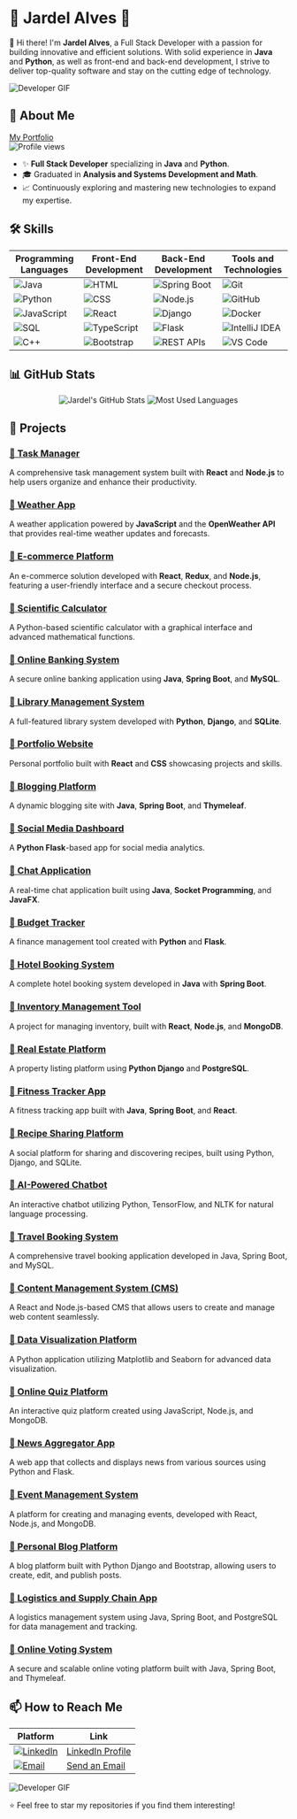# 🗽 Jardel Alves 🗽

👋 Hi there! I'm **Jardel Alves**, a Full Stack Developer with a passion for building innovative and efficient solutions. With solid experience in **Java** and **Python**, as well as front-end and back-end development, I strive to deliver top-quality software and stay on the cutting edge of technology.

![Developer GIF](https://i.giphy.com/media/v1.Y2lkPTc5MGI3NjExeDZzZWVtZnVpeG0zZmtremR1M29pbWQxY2pyZ2FvZjZzeTAydDJodiZlcD12MV9pbnRlcm5hbF9naWZfYnlfaWQmY3Q9Zw/hGjr3wcwjGG99V6vIY/giphy.gif) 


## 🚀 About Me
[My Portfolio](https://jardelva96.github.io/)  
![Profile views](https://komarev.com/ghpvc/?username=jardelva96&color=blue)

- ✨ **Full Stack Developer** specializing in **Java** and **Python**.
- 🎓 Graduated in **Analysis and Systems Development and Math**.
- 📈 Continuously exploring and mastering new technologies to expand my expertise.

## 🛠️ Skills

| Programming Languages | Front-End Development | Back-End Development | Tools and Technologies |
| --------------------- | --------------------- | -------------------- | ---------------------- |
| ![Java](https://img.shields.io/badge/Java-ED8B00?style=for-the-badge&logo=java&logoColor=white) | ![HTML](https://img.shields.io/badge/HTML5-E34F26?style=for-the-badge&logo=html5&logoColor=white) | ![Spring Boot](https://img.shields.io/badge/Spring_Boot-6DB33F?style=for-the-badge&logo=springboot&logoColor=white) | ![Git](https://img.shields.io/badge/Git-F05032?style=for-the-badge&logo=git&logoColor=white) |
| ![Python](https://img.shields.io/badge/Python-3776AB?style=for-the-badge&logo=python&logoColor=white) | ![CSS](https://img.shields.io/badge/CSS3-1572B6?style=for-the-badge&logo=css3&logoColor=white) | ![Node.js](https://img.shields.io/badge/Node.js-339933?style=for-the-badge&logo=nodedotjs&logoColor=white) | ![GitHub](https://img.shields.io/badge/GitHub-181717?style=for-the-badge&logo=github&logoColor=white) |
| ![JavaScript](https://img.shields.io/badge/JavaScript-F7DF1E?style=for-the-badge&logo=javascript&logoColor=black) | ![React](https://img.shields.io/badge/React-20232A?style=for-the-badge&logo=react&logoColor=61DAFB) | ![Django](https://img.shields.io/badge/Django-092E20?style=for-the-badge&logo=django&logoColor=white) | ![Docker](https://img.shields.io/badge/Docker-2496ED?style=for-the-badge&logo=docker&logoColor=white) |
| ![SQL](https://img.shields.io/badge/SQL-336791?style=for-the-badge&logo=postgresql&logoColor=white) | ![TypeScript](https://img.shields.io/badge/TypeScript-007ACC?style=for-the-badge&logo=typescript&logoColor=white) | ![Flask](https://img.shields.io/badge/Flask-000000?style=for-the-badge&logo=flask&logoColor=white) | ![IntelliJ IDEA](https://img.shields.io/badge/IntelliJ_IDEA-000000?style=for-the-badge&logo=intellij-idea&logoColor=white) |
| ![C++](https://img.shields.io/badge/C%2B%2B-00599C?style=for-the-badge&logo=c%2B%2B&logoColor=white) | ![Bootstrap](https://img.shields.io/badge/Bootstrap-563D7C?style=for-the-badge&logo=bootstrap&logoColor=white) | ![REST APIs](https://img.shields.io/badge/REST-25D366?style=for-the-badge&logo=rest&logoColor=white) | ![VS Code](https://img.shields.io/badge/VS_Code-007ACC?style=for-the-badge&logo=visual-studio-code&logoColor=white) |

## 📊 GitHub Stats

<div align="center">
  <img src="https://github-readme-stats.vercel.app/api?username=jardelva96&show_icons=true&theme=radical&count_private=true" alt="Jardel's GitHub Stats" />
  <img src="https://github-readme-stats.vercel.app/api/top-langs/?username=jardelva96&layout=compact&theme=radical&langs_count=12" alt="Most Used Languages" />
</div>


## 🌱 Projects

### [🔹 Task Manager](https://github.com/jardelva96/task-manager)
A comprehensive task management system built with **React** and **Node.js** to help users organize and enhance their productivity.

### [🔹 Weather App](https://github.com/jardelva96/weather-app)
A weather application powered by **JavaScript** and the **OpenWeather API** that provides real-time weather updates and forecasts.

### [🔹 E-commerce Platform](https://github.com/jardelva96/e-commerce-website)
An e-commerce solution developed with **React**, **Redux**, and **Node.js**, featuring a user-friendly interface and a secure checkout process.

### [🔹 Scientific Calculator](https://github.com/jardelva96/Scientific_Calculator) 
A Python-based scientific calculator with a graphical interface and advanced mathematical functions.

### [🔹 Online Banking System](https://github.com/jardelva96/online-banking-system)
A secure online banking application using **Java**, **Spring Boot**, and **MySQL**.

### [🔹 Library Management System](https://github.com/jardelva96/library-management-system)
A full-featured library system developed with **Python**, **Django**, and **SQLite**.

### [🔹 Portfolio Website](https://github.com/jardelva96/jardelva96.github.io) 
Personal portfolio built with **React** and **CSS** showcasing projects and skills.

### [🔹 Blogging Platform](https://github.com/jardelva96/blogging-platform)
A dynamic blogging site with **Java**, **Spring Boot**, and **Thymeleaf**.

### [🔹 Social Media Dashboard](https://github.com/jardelva96/social-media-dashboard)
A **Python Flask**-based app for social media analytics.

### [🔹 Chat Application](https://github.com/jardelva96/chat-application)
A real-time chat application built using **Java**, **Socket Programming**, and **JavaFX**.

### [🔹 Budget Tracker](https://github.com/jardelva96/budget-tracker)
A finance management tool created with **Python** and **Flask**.

### [🔹 Hotel Booking System](https://github.com/jardelva96/hotel-booking-system)
A complete hotel booking system developed in **Java** with **Spring Boot**.

### [🔹 Inventory Management Tool](https://github.com/jardelva96/inventory-management-tool)
A project for managing inventory, built with **React**, **Node.js**, and **MongoDB**.

### [🔹 Real Estate Platform](https://github.com/jardelva96/real-estate-platform)
A property listing platform using **Python Django** and **PostgreSQL**.

### [🔹 Fitness Tracker App](https://github.com/jardelva96/fitness-tracker)
A fitness tracking app built with **Java**, **Spring Boot**, and **React**.

### [🔹 Recipe Sharing Platform](https://github.com/jardelva96/fitness-tracker)
A social platform for sharing and discovering recipes, built using Python, Django, and SQLite.

### [🔹 AI-Powered Chatbot](https://github.com/jardelva96/fitness-tracker)
An interactive chatbot utilizing Python, TensorFlow, and NLTK for natural language processing.

### [🔹 Travel Booking System](https://github.com/jardelva96/fitness-tracker)
A comprehensive travel booking application developed in Java, Spring Boot, and MySQL.

### [🔹 Content Management System (CMS)](https://github.com/jardelva96/fitness-tracker)
A React and Node.js-based CMS that allows users to create and manage web content seamlessly.

### [🔹 Data Visualization Platform](https://github.com/jardelva96/fitness-tracker)
A Python application utilizing Matplotlib and Seaborn for advanced data visualization.

### [🔹 Online Quiz Platform](https://github.com/jardelva96/fitness-tracker)
An interactive quiz platform created using JavaScript, Node.js, and MongoDB.

### [🔹 News Aggregator App](https://github.com/jardelva96/fitness-tracker)
A web app that collects and displays news from various sources using Python and Flask.

### [🔹 Event Management System](https://github.com/jardelva96/fitness-tracker)
A platform for creating and managing events, developed with React, Node.js, and MongoDB.

### [🔹 Personal Blog Platform](https://github.com/jardelva96/fitness-tracker)
A blog platform built with Python Django and Bootstrap, allowing users to create, edit, and publish posts.

### [🔹 Logistics and Supply Chain App](https://github.com/jardelva96/fitness-tracker)
A logistics management system using Java, Spring Boot, and PostgreSQL for data management and tracking.

### [🔹 Online Voting System](https://github.com/jardelva96/fitness-tracker)
A secure and scalable online voting platform built with Java, Spring Boot, and Thymeleaf.

## 📫 How to Reach Me

| Platform | Link |
|----------|------|
| [![LinkedIn](https://img.shields.io/badge/LinkedIn-0077B5?style=for-the-badge&logo=linkedin&logoColor=white)](https://www.linkedin.com/in/jardel-alves96/) | [LinkedIn Profile](https://www.linkedin.com/in/jardel-alves96/) |
| [![Email](https://img.shields.io/badge/Email-D14836?style=for-the-badge&logo=gmail&logoColor=white)](mailto:jardel.va96@gmail.com) | [Send an Email](mailto:jardel.va96@gmail.com) |

![Developer GIF](https://i.giphy.com/media/v1.Y2lkPTc5MGI3NjExdXJhM3ZqeXQzeWFpaXRjZTV4bGV0d3hoYjBlc2p6bnJhZG9qOWd4bCZlcD12MV9pbnRlcm5hbF9naWZfYnlfaWQmY3Q9Zw/NLHq5dOtUtOUEjOr7W/giphy.gif)

⭐️ Feel free to star my repositories if you find them interesting!
